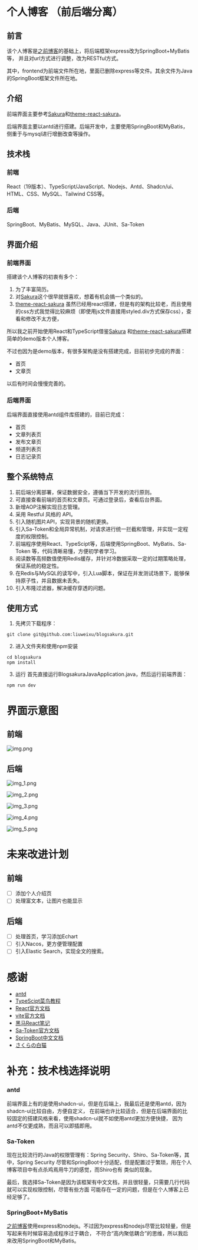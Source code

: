 # 个人博客 （前后端分离）

## 前言

该个人博客是[之前博客](https://github.com/liuweixu/blogsakura)的基础上，将后端框架express改为SpringBoot+MyBatis等，
并且对url方式进行调整，改为RESTful方式。

其中，frontend为前端文件所在地，里面已删除express等文件。其余文件为Java的SpringBoot框架文件所在地。

## 介绍

前端界面主要参考[Sakura](https://2heng.xin/)和[theme-react-sakura](https://github.com/open-snail/theme-react-sakura)。

后端界面主要以antd进行搭建。后端开发中，主要使用SpringBoot和MyBatis，侧重于与mysql进行增删改查等操作。

## 技术栈

### 前端

React（19版本）、TypeScript/JavaScript、Nodejs、Antd、Shadcn/ui、HTML、CSS、MySQL、Tailwind CSS等。

### 后端

SpringBoot、MyBatis、MySQL、Java、JUnit、Sa-Token

## 界面介绍

### 前端界面

搭建该个人博客的初衷有多个：

1. 为了丰富简历。
2. 对[Sakura](https://2heng.xin/)这个很早就很喜欢，想着有机会搞一个类似的。
3. [theme-react-sakura](https://github.com/open-snail/theme-react-sakura)
   虽然已经用react搭建，但是有的架构比较老，而且使用的css方式我觉得比较麻烦（即使用js文件直接用styled.div方式保存css），查看和修改不太方便，

所以我之前开始使用React和TypeScript借鉴[Sakura](https://2heng.xin/)
和[theme-react-sakura](https://github.com/open-snail/theme-react-sakura)搭建简单的demo版本个人博客。

不过也因为是demo版本，有很多架构是没有搭建完成，目前初步完成的界面：

- 首页
- 文章页

以后有时间会慢慢完善的。

### 后端界面

后端界面直接使用antd组件库搭建的，目前已完成：

- 首页
- 文章列表页
- 发布文章页
- 频道列表页
- 日志记录页

## 整个系统特点

1. 前后端分离部署，保证数据安全，遵循当下开发的流行原则。
2. 可直接查看前端的首页和文章页。可通过登录后，查看后台界面。
3. 新增AOP注解实现日志管理。
4. 采用 Restful 风格的 API。
5. 引入随机图片API，实现背景的随机更换。
6. 引入Sa-Token和全局异常机制，对请求进行统一拦截和管理，并实现一定程度的权限控制。
7. 前端程序使用React、TypeScipt等，后端使用SpringBoot、MyBatis、Sa-Token
   等，代码清晰易懂，方便初学者学习。
8. 阅读数等高频数值使用Redis缓存，并针对冷数据采取一定的过期策略处理，保证系统的稳定性。
9. 在Redis与MySQL的读写中，引入Lua脚本，保证在并发测试场景下，能够保持原子性，并且数据未丢失。
10. 引入布隆过滤器，解决缓存穿透的问题。

## 使用方式

1. 先拷贝下载程序：

```
git clone git@github.com:liuweixu/blogsakura.git
```

2. 进入文件夹和使用npm安装

```
cd blogsakura
npm install
```

3. 运行
   首先直接运行BlogsakuraJavaApplication.java，然后运行前端界面：

```
npm run dev
```

# 界面示意图

## 前端

![img.png](img.png)

## 后端

![img_1.png](img_1.png)

![img_2.png](img_2.png)

![img_3.png](img_3.png)

![img_4.png](img_4.png)

![img_5.png](img_5.png)

# 未来改进计划

## 前端

- [ ] 添加个人介绍页
- [ ] 处理富文本，让图片也能显示

## 后端

- [ ] 处理首页，学习添加Echart
- [ ] 引入Nacos，更方便管理配置
- [ ] 引入Elastic Search，实现全文的搜索。

# 感谢

- [antd](https://ant.design/components/overview-cn/)
- [TypeScipt菜鸟教程](https://www.runoob.com/typescript/ts-tutorial.html)
- [React官方文档](https://react.docschina.org/)
- [vite官方文档](https://cn.vite.dev/guide/#scaffolding-your-first-vite-project)
- [黑马React笔记](https://blog.csdn.net/2301_80182418/article/details/145483587)
- [Sa-Token官方文档](https://sa-token.cc/)
- [SpringBoot中文文档](https://springdoc.cn/spring-boot/)
- [さくらの白猫](https://2heng.xin/theme-sakura/)

# 补充：技术栈选择说明

### antd

前端界面上有的是使用shadcn-ui，但是在后端上，我最后还是使用antd，因为shadcn-ui比较自由，方便自定义，
在前端也许比较适合，但是在后端界面的比较固定的搭建风格来看，使用shadcn-ui就不如使用antd更加方便快捷，
因为antd不仅更成熟，而且可以即插即用。

### Sa-Token

现在比较流行的Java的权限管理有：Spring Security、Shiro、Sa-Token等，其中，Spring Security
尽管和SpringBoot十分适配，但是配置过于繁琐，用在个人博客项目中有点杀鸡焉用牛刀的感觉，而Shiro也有
类似的现象。

最后，我选择Sa-Token是因为该框架有中文文档，并且很轻量，只需要几行代码就可以实现权限控制，尽管有些方面
可能存在一定的问题，但是在个人博客上已经足够了。

### SpringBoot+MyBatis

[之前博客](https://github.com/liuweixu/blogsakura)使用express和nodejs。不过因为express和nodejs尽管比较轻量，但是写起来有时候容易造成程序过于耦合，
不符合“高内聚低耦合”的思维，所以我后来改用SpringBoot和MyBatis。



